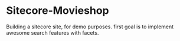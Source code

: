 Sitecore-Movieshop
==================

Building a sitecore site, for demo purposes. first goal is to implement awesome search features with facets.
